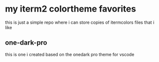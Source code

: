 # my iterm2 colortheme favorites

this is just a simple repo where i can store copies of itermcolors files that i like

## one-dark-pro

this is one i created based on the onedark pro theme for vscode
